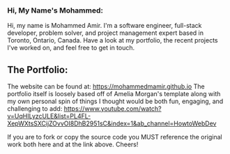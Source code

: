 ### Hi, My Name's Mohammed:
Hi, my name is Mohammed Amir. I'm a software engineer, full-stack developer, problem solver,
and project management expert based in Toronto, Ontario, Canada. Have a look at my portfolio, 
the recent projects I've worked on, and feel free to get in touch.

## The Portfolio:
The website can be found at: https://mohammedmamir.github.io
The portfolio itself is loosely based off of Amelia Morgan's template along with my 
own personal spin of things I thought would be both fun, engaging, and challenging to add: 
https://www.youtube.com/watch?v=UqHILyzcULE&list=PL4FL-XepWXtsSXCijZOvvOI8DhB2951sC&index=1&ab_channel=HowtoWebDev

If you are to fork or copy the source code you MUST reference the original work both here and
at the link above. Cheers!
